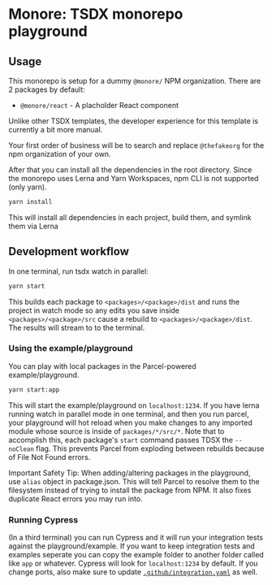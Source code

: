 # Monore: TSDX monorepo playground

## Usage

This monorepo is setup for a dummy `@monore/` NPM organization. There are 2 packages by default:

- `@monore/react` - A placholder React component

Unlike other TSDX templates, the developer experience for this template is currently a bit more manual.

Your first order of business will be to search and replace `@thefakeorg` for the npm organization of your own.

After that you can install all the dependencies in the root directory. Since the monorepo uses Lerna and Yarn Workspaces, npm CLI is not supported (only yarn).

```sh
yarn install
```

This will install all dependencies in each project, build them, and symlink them via Lerna

## Development workflow

In one terminal, run tsdx watch in parallel:

```sh
yarn start
```

This builds each package to `<packages>/<package>/dist` and runs the project in watch mode so any edits you save inside `<packages>/<package>/src` cause a rebuild to `<packages>/<package>/dist`. The results will stream to to the terminal.

### Using the example/playground

You can play with local packages in the Parcel-powered example/playground.

```sh
yarn start:app
```

This will start the example/playground on `localhost:1234`. If you have lerna running watch in parallel mode in one terminal, and then you run parcel, your playground will hot reload when you make changes to any imported module whose source is inside of `packages/*/src/*`. Note that to accomplish this, each package's `start` command passes TDSX the `--noClean` flag. This prevents Parcel from exploding between rebuilds because of File Not Found errors.

Important Safety Tip: When adding/altering packages in the playground, use `alias` object in package.json. This will tell Parcel to resolve them to the filesystem instead of trying to install the package from NPM. It also fixes duplicate React errors you may run into.

### Running Cypress

(In a third terminal) you can run Cypress and it will run your integration tests against the playground/example. If you want to keep integration tests and examples seperate you can copy the example folder to another folder called like `app` or whatever. Cypress will look for `localhost:1234` by default. If you change ports, also make sure to update [`.github/integration.yaml`](.github/integration.yml) as well.